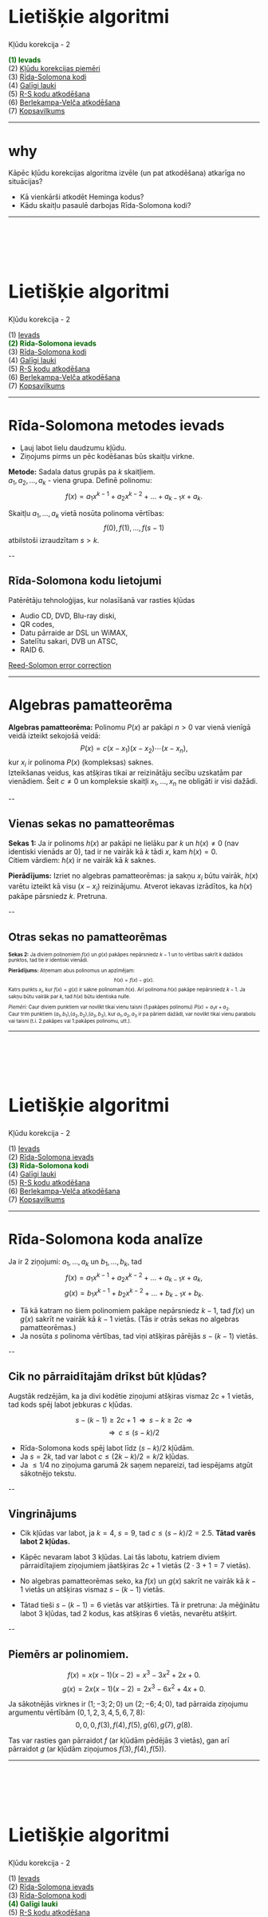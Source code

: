 # &nbsp;

<hgroup>

<h1 style="font-size:28pt">Lietišķie algoritmi</h1>

<blue>Kļūdu korekcija - 2</blue>

</hgroup><hgroup>

<span style="color:darkgreen">**(1) Ievads**</span>  
<span>(2) [Kļūdu korekcijas piemēri](#section-1)</span>  
<span>(3) [Rīda-Solomona kodi](#section-2)</span>  
<span>(4) [Galīgi lauki](#section-3)</span>  
<span>(5) [R-S kodu atkodēšana](#section-4)</span>  
<span>(6) [Berlekampa-Velča atkodēšana](#section-5)</span>  
<span>(7) [Kopsavilkums](#section-6)</span>

</hgroup>



-----

# <lo-why/> why

<div class="bigWhy">

Kāpēc kļūdu korekcijas algoritma izvēle (un pat atkodēšana) 
atkarīga no situācijas?

</div>
<div class="smallWhy">

* Kā vienkārši atkodēt Heminga kodus? 
* Kādu skaitļu pasaulē darbojas Rīda-Solomona kodi?

</div>




-----

# &nbsp;

<hgroup>

<h1 style="font-size:28pt">Lietišķie algoritmi</h1>

<blue>Kļūdu korekcija - 2</blue>

</hgroup><hgroup>

<span>(1) [Ievads](#section)</span>  
<span style="color:darkgreen">**(2) Rīda-Solomona ievads**</span>  
<span>(3) [Rīda-Solomona kodi](#section-2)</span>  
<span>(4) [Galīgi lauki](#section-3)</span>  
<span>(5) [R-S kodu atkodēšana](#section-4)</span>  
<span>(6) [Berlekampa-Velča atkodēšana](#section-5)</span>  
<span>(7) [Kopsavilkums](#section-6)</span>

</hgroup>


-----

# <lo-theory/> Rīda-Solomona metodes ievads

* Ļauj labot lielu daudzumu kļūdu.
* Ziņojums pirms un pēc kodēšanas būs skaitļu virkne. 

**Metode:** Sadala datus grupās pa $k$ skaitļiem.  
$a_1,a_2,\ldots,a_k$ - viena grupa. Definē polinomu:  
$$f(x) = a_1x^{k-1} + a_2x^{k-2}+\ldots + a_{k-1}x + a_k.$$

Skaitļu $a_1,\ldots,a_k$ vietā nosūta polinoma vērtības:
$$f(0),f(1),\ldots,f(s-1)$$
atbilstoši izraudzītam $s>k$.


--

## <lo-theory/> Rīda-Solomona kodu lietojumi

Patērētāju tehnoloģijas, kur nolasīšanā var rasties kļūdas

* Audio CD, DVD, Blu-ray diski, 
* QR codes, 
* Datu pārraide ar DSL un WiMAX, 
* Satelītu sakari, DVB un ATSC, 
* RAID 6.

[Reed-Solomon error correction](https://en.wikipedia.org/wiki/Reed%E2%80%93Solomon_error_correction)


-----

# <lo-theory/> Algebras pamatteorēma

**Algebras pamatteorēma:** Polinomu
$P(x)$ ar pakāpi $n>0$ var vienā vienīgā veidā izteikt 
sekojošā veidā:
$$P(x)=c(x-x_1)(x-x_2)\cdots(x-x_n),$$
kur $x_i$ ir polinoma $P(x)$ (kompleksas) saknes.  
Izteikšanas veidus, kas atšķiras tikai ar reizinātāju secību 
uzskatām par vienādiem. Šeit 
$c \neq 0$ un kompleksie skaitļi $x_1,\ldots,x_n$
ne obligāti ir visi dažādi. 



--

## <lo-theory/> Vienas sekas no pamatteorēmas

**Sekas 1:** Ja ir polinoms $h(x)$ ar 
pakāpi ne lielāku par $k$ un $h(x) \neq 0$ 
(nav identiski vienāds ar $0$), 
tad ir ne vairāk kā $k$ tādi $x$, kam 
$h(x) = 0$.  
Citiem vārdiem: $h(x)$ ir ne vairāk 
kā $k$ saknes.

**Pierādījums:** 
Izriet no algebras pamatteorēmas: ja sakņu $x_i$
būtu vairāk, $h(x)$ varētu izteikt kā visu $(x-x_i)$ 
reizinājumu. Atverot iekavas izrādītos, ka $h(x)$ 
pakāpe pārsniedz $k$. Pretruna.


--

## <lo-theory/> Otras sekas no pamatteorēmas

<div style="font-size:70%">

**Sekas 2:** Ja diviem polinomiem $f(x)$ un $g(x)$ pakāpes
nepārsniedz $k-1$ un to vērtības sakrīt $k$ dažādos punktos, 
tad tie ir identiski vienādi.

**Pierādījums:** Atņemam abus polinomus un apzīmējam:
$$h(x) = f(x)-g(x).$$
Katrs punkts $x_i$, kur $f(x)=g(x)$ ir sakne polinomam 
$h(x)$. Arī polinoma $h(x)$ pakāpe nepārsniedz $k-1$. 
Ja sakņu būtu vairāk par $k$, tad $h(x)$ būtu identiska nulle. 

*Piemēri:* Caur diviem punktiem var novilkt tikai vienu 
taisni (1.pakāpes polinomu) $P(x)=a_1x+a_2$.  
Caur trim punktiem $(a_1,b_1)$,$(a_2,b_2)$,$(a_3,b_3)$, 
kur $a_1,a_2,a_3$ ir pa pāriem dažādi,
var novilkt tikai vienu parabolu vai taisni 
(t.i. 2.pakāpes vai 1.pakāpes polinomu, utt.).

</div>






-----

# &nbsp;

<hgroup>

<h1 style="font-size:28pt">Lietišķie algoritmi</h1>

<blue>Kļūdu korekcija - 2</blue>

</hgroup><hgroup>

<span>(1) [Ievads](#section)</span>  
<span>(2) [Rīda-Solomona ievads](#section-1)</span>  
<span style="color:darkgreen">**(3) Rīda-Solomona kodi**</span>  
<span>(4) [Galīgi lauki](#section-3)</span>  
<span>(5) [R-S kodu atkodēšana](#section-4)</span>  
<span>(6) [Berlekampa-Velča atkodēšana](#section-5)</span>   
<span>(7) [Kopsavilkums](#section-6)</span>

</hgroup>


-----

# <lo-summary/> Rīda-Solomona koda analīze

Ja ir $2$ ziņojumi: $a_1,\ldots,a_k$ un 
$b_1, \ldots, b_k$, tad 
$$f(x) = a_1x^{k-1} + a_2x^{k-2}+\ldots+a_{k-1}x + a_k,$$
$$g(x) = b_1x^{k-1} + b_2x^{k-2}+\ldots+b_{k-1}x + b_k.$$

* Tā kā katram no šiem polinomiem pakāpe nepārsniedz $k-1$, 
tad $f(x)$ un $g(x)$ sakrīt ne vairāk kā $k-1$ vietās. (Tās
ir otrās sekas no algebras pamatteorēmas.)
* Ja nosūta $s$ polinoma vērtības, tad 
viņi atšķiras pārējās $s - (k-1)$ vietās. 


--

## <lo-summary/> Cik no pārraidītajām drīkst būt kļūdas?

Augstāk redzējām, ka ja divi kodētie ziņojumi atšķiras vismaz 
$2c+1$ vietās, tad kods spēj labot jebkuras $c$ kļūdas. 

$$s-(k-1) \geq 2c+1 \;\;\Rightarrow\;\; s - k \geq 2c \;\;\Rightarrow$$
$$\Rightarrow\;\;c \leq (s-k)/2$$

* Rīda-Solomona kods spēj labot līdz $(s-k)/2$ kļūdām. 
* Ja $s=2k$, tad var labot $c \leq (2k-k)/2 = k/2$ kļūdas.
* Ja $\leq 1/4$ no ziņojuma garumā $2k$ saņem nepareizi, tad 
iespējams atgūt sākotnējo tekstu.


--

## <lo-sample/> Vingrinājums

* Cik kļūdas var labot, ja $k=4$, $s=9$, tad 
$c \leq (s-k)/2 = 2.5$. **Tātad varēs labot $2$ kļūdas.**

* Kāpēc nevaram labot $3$ kļūdas. Lai tās labotu, 
katriem diviem pārraidītajiem ziņojumiem jāatšķiras $2c+1$ 
vietās ($2\cdot 3 + 1 = 7$ vietās). 
* No algebras pamatteorēmas seko, ka $f(x)$ un $g(x)$ 
sakrīt ne vairāk kā $k-1$ vietās un atšķiras vismaz
$s - (k-1)$ vietās. 
* Tātad tieši $s-(k-1)=6$ vietās var atšķirties. Tā ir pretruna: 
Ja mēģinātu labot $3$ kļūdas, tad $2$ kodus, kas atšķiras
$6$ vietās, nevarētu atšķirt. 



--

## <lo-sample/> Piemērs ar polinomiem. 

$$f(x) = x(x-1)(x-2) = x^3 - 3x^2 + 2x + 0.$$
$$g(x) = 2x(x-1)(x-2) = 2x^3 - 6x^2 + 4x + 0.$$

Ja sākotnējās virknes ir $(1;-3;2;0)$ un $(2;-6;4;0)$, 
tad pārraida ziņojumu argumentu vērtībām $(0,1,2,3,4,5,6,7,8)$: 
$$0,0,0,f(3),f(4),f(5),g(6),g(7),g(8).$$

Tas var rasties gan pārraidot $f$ (ar kļūdām pēdējās $3$ vietās), 
gan arī pārraidot $g$ (ar kļūdām ziņojumos $f(3),f(4),f(5)$). 




-----

# &nbsp;

<hgroup>

<h1 style="font-size:28pt">Lietišķie algoritmi</h1>

<blue>Kļūdu korekcija - 2</blue>

</hgroup><hgroup>

<span>(1) [Ievads](#section)</span>  
<span>(2) [Rīda-Solomona ievads](#section-1)</span>  
<span>(3) [Rīda-Solomona kodi](#section-2)</span>  
<span style="color:darkgreen">**(4) Galīgi lauki**</span>  
<span>(5) [R-S kodu atkodēšana](#section-4)</span>  
<span>(6) [Berlekampa-Velča atkodēšana](#section-5)</span>  
<span>(7) [Kopsavilkums](#section-6)</span>

</hgroup>


-----

# <lo-theory/> Galuā lauki un Rīds-Solomons

* Ja polinomus rēķina parastiem veseliem skaitļiem, tad to 
vērtības ātri kļūst lielas. 
* Rīda-Solomona kodiem veselo skaitļu vietā izmanto 
polinomu koeficientus un vērtības no galīga lauka,
piemēram $\text{GF}\!\left(2^{12}\right)$ (Galuā lauks 
ar $2^{12}$ elementiem).

[Sk. primitīvo polinomu sarakstu](https://www.partow.net/programming/polynomials/index.html), 
lai konstruētu $\text{GF}\!\left(2^n\right)$ pakāpēm līdz $2^{32}$.




--

## <lo-theory/> Lauka jēdziens

<div style="font-size:70%">

**Definīcija:** Par <blue>*lauku*</blue> (*field*) sauc kopu $L$, 
kurā definētas operācijas $+$ un $\ast$ ar šādām īpašībām:

* Visurdefinētība: jebkuriem $a$ un $b$ ir definēts gan $a+b$, gan $a \ast b$.
* Komutativitāte: $a + b = b + a$,   
$a \ast b = b \ast a$.
* Asociativitāte: $(a + b) + c = a + (b + c)$,   
$(a \ast b) \ast c = a \ast (b \ast c)$.
* Distributivitāte: $a \ast (b + c) = a \ast b + a \ast c$.
* $0$ elements: Eksistē elements $0$ ar īpašību, ka $0 + a = a$ jebkuram $a$.
* $1$ elements: Eksistē elements $1$ ar īpašību, ka $1 \ast a = a$ jebkuram $a$.
* Apgriezto elementu eksistence:  
*saskaitīšanai:* Katram $a$ eksistē $-a$, ka $a + (-a) = 0$,  
*reizināšanai:* Ja $a \neq 0$, tad eksistē $a^{-1}$, kuram $a \ast a^{-1} = 1$.

</div>



-----

# <lo-summary/> Bezgalīgi lauki

Lauks ir jebkura skaitļu vai citu objektu kopa, kurā var izpildīt visas četras aritmētiskās darbības
pēc parastajiem likumiem. 

* Racionālo skaitļu kopa $\mathbb{Q}$ ir lauks (katrai racionālai daļai $a/b$ eksistē pretējā: $-a/b$ un 
apgrieztā: $b/a$). 
* Reālo skaitļu kopa $\mathbb{R}$ ir lauks
* Komplekso skaitļu kopa $\mathbb{C}$ (vai arī tikai 
to komplekso skaitļu kopa $a+bi$, kur $a,b \in \mathbb{Q}$) ir lauks. 
* Visu to nogriežņu garumu attiecību kopa, ko var uzkonstruēt ar cirkuli un lineālu (pievienojas 
kvadrātsaknes operācija, bet ne augstāku pakāpju saknes). 
* Visu racionālu daļu $\frac{P(x)}{Q(x)}$ kopa ir lauks.


--

## <lo-summary/> Galīgi lauki

**Apgalvojums:** (1) Galīgs lauks ar elementu skaitu $q$ (šo skaitu sauc arī par <blue>*kārtu*</blue> jeb *order*) eksistē
tad un tikai tad, ja $q$ ir izsakāms kā pakāpe $p^k$, kur $p$ ir pirmskaitlis, bet $k=1,2,3,\ldots$.  
(2) Ja ${\displaystyle q=p^{k}}$, tad visi lauki ar kārtu $q$ ir <blue>*izomorfi*</blue> (*isomorphic*) - 
to struktūra attiecībā pret saskaitīšanas un reizināšanas 
operācijām ir vienāda, atšķiras tikai elementu apzīmējumi. 

**Definīcija:** Galīgu lauku ar $q = p^k$ elementiem sauc par <blue>*Galuā lauku*</blue> (*Galois field*); apzīmē $\text{GF}(q)$ jeb
$\text{GF}(p^k)$. 


--

## <lo-summary/> GF pirmskaitļiem

<hgroup>

$\text{GF}(2)$: saskaitīšana
un reizināšana pēc moduļa $2$. 

<table class="optable">
<tr>
<td>$a+b$</td>
<th>$0$</th>
<th>$1$</th>
</tr>
<tr>
<th>$0$</th>
<td>$0$</td>
<td>$1$</td>
</tr>
<tr>
<th>$1$</th>
<td>$1$</td>
<td>$0$</td>
</tr>
</table>

&nbsp;

<table class="optable">
<tr>
<td>$a \ast b$</td>
<th>$0$</th>
<th>$1$</th>
</tr>
<tr>
<th>$0$</th>
<td>$0$</td>
<td>$0$</td>
</tr>
<tr>
<th>$1$</th>
<td>$0$</td>
<td>$1$</td>
</tr>
</table>

</hgroup>
<hgroup>

$\text{GF}(3)$: saskaitīšana
un reizināšana pēc moduļa $3$. 

<table class="optable">
<tr>
<td>$a+b$</td>
<th>$0$</th>
<th>$1$</th>
<th>$2$</th>
</tr>
<tr>
<th>$0$</th>
<td>$0$</td>
<td>$1$</td>
<td>$2$</td>
</tr>
<tr>
<th>$1$</th>
<td>$1$</td>
<td>$2$</td>
<td>$0$</td>
</tr>
<tr>
<th>$2$</th>
<td>$2$</td>
<td>$0$</td>
<td>$1$</td>
</tr>
</table>

&nbsp;

<table class="optable">
<tr>
<td>$a \ast b$</td>
<th>$0$</th>
<th>$1$</th>
<th>$2$</th>
</tr>
<tr>
<th>$0$</th>
<td>$0$</td>
<td>$0$</td>
<td>$0$</td>
</tr>
<tr>
<th>$1$</th>
<td>$0$</td>
<td>$1$</td>
<td>$2$</td>
</tr>
<tr>
<th>$2$</th>
<td>$0$</td>
<td>$2$</td>
<td>$1$</td>
</tr>
</table>


</hgroup>


--

## <lo-sample/> Ja q nav pirmskaitlis

* Aplūkojam $\text{GF}(8)$. Nevar
izmantot saskaitīšanu un reizināšanu pēc $8$ moduļa, jo 
$2 \cdot 0 = 2 \cdot 4 = 0$  un $2 \cdot 1 = 2 \cdot 5 = 2$.
* Neeksistēs $2^{-1}$, jo skaitlis $2 \neq 0$ reizināšanā $(\text{mod} 8)$ salipina rezultātus: 
Var gadīties, ka $a \neq b$, bet $2a = 2b$. 
* Atlikumus pēc moduļiem $q$, kas **nav** pirmskaitļi var aplūkot
(piemēram, paturot tikai tos, kas ir savstarpēji pirmskaitļi ar $q$), bet
tie veido tikai multiplikatīvu grupu, nevis lauku. 

<red>**Svarīga piezīme:**</red> Modulārā aritmētika $(\text{mod}\,q)$ veido 
laukus tad un tikai tad, ja $q$ ir pirmskaitlis. Ja $q = p^k$ ($k > 1$), 
$\text{GF}(q)$ jākonstruē ar citu metodi. 

* [Multiplikatīvas grupas pēc jebkura moduļa](https://en.wikipedia.org/wiki/Multiplicative_group_of_integers_modulo_n)
* [Galīgi lauki](https://en.wikipedia.org/wiki/Finite_field)


--

## <lo-sample/> Piemērs: GF(8)

* $p(x) = x^3 + x + 1$ ir <blue>*nereducējams*</blue> (*irreducible*) 
polinoms; citiem vārdiem - to nevar sadalīt reizinātājos tā, lai 
reizinātāju koeficienti būtu veseli skaitļi.
* Veidojam visus iespējamos "atlikumus", dalot ar polinomu $p(x)$, 
turklāt šo polinomu koeficientus visur saskaitām un reizinām pēc moduļa $2$. 
* Tad visi $8$ iespējamie atlikumi veido Galuā lauku $\text{GF}\!\left(2^3\right)$: 
$$0,\;1,\;x,\;x+1,\;x^2,\;x^2+1,\;x^2+x,\;x^2+x+1.$$




--

## <lo-sample/> Saskaitīšana un reizināšana GF(8)

<div style="font-size:60%">

<table class="optable">
<tr>
<td>$P(x)+Q(x)$</td>
<th>$0$</th>
<th>$1$</th>
<th>$x$</th>
<th>$x+1$</th>
<th>$x^2$</th>
<th>$x^2+1$</th>
<th>$x^2+x$</th>
<th>$x^2+x+1$</th>
</tr>
<tr>
<th>$0$</th>
<td>$0$</td>
<td>$1$</td>
<td>$x$</td>
<td>$x+1$</td>
<td>$x^2$</td>
<td>$x^2+1$</td>
<td>$x^2+x$</td>
<td>$x^2+x+1$</td>
</tr>
<tr>
<th>$1$</th>
<td>$1$</td>
<td>$0$</td>
<td>$x+1$</td>
<td>$x$</td>
<td>$x^2+1$</td>
<td>$x^2$</td>
<td>$x^2+x+1$</td>
<td>$x^2+x$</td>
</tr>
<tr>
<th>$x$</th>
<td>$x$</td>
<td>$x+1$</td>
<td>$0$</td>
<td>$1$</td>
<td>$x^2+x$</td>
<td>$x^2+x+1$</td>
<td>$x^2$</td>
<td>$x^2+1$</td>
</tr>
<tr>
<th>$x+1$</th>
<td>$x+1$</td>
<td>$x$</td>
<td>$1$</td>
<td>$0$</td>
<td>$x^2+x+1$</td>
<td>$x^2+x$</td>
<td>$x^2+1$</td>
<td>$x^2$</td>
</tr>
<tr>
<th>$x^2$</th>
<td>$x^2$</td>
<td>$x^2+1$</td>
<td>$x^2+x$</td>
<td>$x^2+x+1$</td>
<td>$0$</td>
<td>$1$</td>
<td>$x$</td>
<td>$x+1$</td>
</tr>
<tr>
<th>$x^2+1$</th>
<td>$x^2+1$</td>
<td>$x^2$</td>
<td>$x^2+x+1$</td>
<td>$x^2+x$</td>
<td>$1$</td>
<td>$0$</td>
<td>$x+1$</td>
<td>$x$</td>
</tr>
<tr>
<th>$x^2+x$</th>
<td>$x^2+x$</td>
<td>$x^2+x+1$</td>
<td>$x^2$</td>
<td>$x^2+1$</td>
<td>$x$</td>
<td>$x+1$</td>
<td>$0$</td>
<td>$1$</td>
</tr>
<tr>
<th>$x^2+x+1$</th>
<td>$x^2+x+1$</td>
<td>$x^2+x$</td>
<td>$x^2+1$</td>
<td>$x^2$</td>
<td>$x+1$</td>
<td>$x$</td>
<td>$1$</td>
<td>$0$</td>
</tr>
</table>


&nbsp;


<table class="optable">
<tr>
<td>$P(x) \ast Q(x)$</td>
<th style="width:11%">$0$</th>
<th>$1$</th>
<th>$x$</th>
<th>$x+1$</th>
<th>$x^2$</th>
<th>$x^2+1$</th>
<th>$x^2+x$</th>
<th>$x^2+x+1$</th>
</tr>
<tr>
<th>$0$</th>
<td>$0$</td>
<td>$0$</td>
<td>$0$</td>
<td>$0$</td>
<td>$0$</td>
<td>$0$</td>
<td>$0$</td>
<td>$0$</td>
</tr>
<tr>
<th>$1$</th>
<td>$0$</td>
<td>$1$</td>
<td>$x$</td>
<td>$x+1$</td>
<td>$x^2$</td>
<td>$x^2+1$</td>
<td>$x^2+x$</td>
<td>$x^2+x+1$</td>
</tr>
<tr>
<th>$x$</th>
<td>$0$</td>
<td>$x$</td>
<td>$x^2$</td>
<td>$x^2+x$</td>
<td>$x+1$</td>
<td>$1$</td>
<td>$x^2+x+1$</td>
<td>$x^2+1$</td>
</tr>
<tr>
<th>$x+1$</th>
<td>$0$</td>
<td>$x+1$</td>
<td>$x^2+x$</td>
<td>$x^2+1$</td>
<td>$x^2+x+1$</td>
<td>$x^2$</td>
<td>$1$</td>
<td>$x$</td>
</tr>
<tr>
<th>$x^2$</th>
<td>$0$</td>
<td>$x^2$</td>
<td>$x+1$</td>
<td>$x^2+x+1$</td>
<td>$x^2+x$</td>
<td>$x$</td>
<td>$x^2+1$</td>
<td>$1$</td>
</tr>
<tr>
<th>$x^2+1$</th>
<td>$0$</td>
<td>$x^2+1$</td>
<td>$1$</td>
<td>$x^2$</td>
<td>$x$</td>
<td>$x^2+x+1$</td>
<td>$x+1$</td>
<td>$x^2+x$</td>
</tr>
<tr>
<th>$x^2+x$</th>
<td>$0$</td>
<td>$x^2+x$</td>
<td>$x^2+x+1$</td>
<td>$1$</td>
<td>$x^2+1$</td>
<td>$x+1$</td>
<td>$x$</td>
<td>$x^2$</td>
</tr>
<tr>
<th>$x^2+x+1$</th>
<td>$0$</td>
<td>$x^2+x+1$</td>
<td>$x^2+1$</td>
<td>$x$</td>
<td>$1$</td>
<td>$x^2+x$</td>
<td>$x^2$</td>
<td>$x+1$</td>
</tr>


</table>


</div>



-----

# &nbsp;

<hgroup>

<h1 style="font-size:28pt">Lietišķie algoritmi</h1>

<blue>Kļūdu korekcija - 2</blue>

</hgroup><hgroup>

<span>(1) [Ievads](#section)</span>  
<span>(2) [Rīda-Solomona ievads](#section-1)</span>  
<span>(3) [Rīda-Solomona kodi](#section-2)</span>  
<span>(4) [Galīgi lauki](#section-3)</span>  
<span style="color:darkgreen">**(5) R-S kodu atkodēšana**</span>  
<span>(6) [Berlekampa-Velča atkodēšana](#section-5)</span>  
<span>(7) [Kopsavilkums](#section-6)</span>

</hgroup>



-----

# <lo-theory> Galīgie lauki R-S kodos

<div style="font-size:70%">

$\text{GF}(p^k)$ elementus (kuri paši bieži izskatās kā polinomi!) izmanto kā koeficientus Solomona-Rīda
algoritmā esošajos polinomos - viņi tur ir gan argumenti, gan vērtības.

Izvēlamies galīgu lauku $\text{GF}(q)$. Datus pārveidojam par šī lauka elementu virkni.
Virknes elementus sadalām blokos garumā $k$:  
$a_0, a_1, \ldots, a_{k-1}$ (kur $k < q$). Definējam polinomu
$$f(x) = a_{k-1} x^{k-1} + \ldots + a_1 x + a_0.$$
Izrēķinām vērtības $f(a_0), f(a_1), \ldots, f(a_{s-1})$ galīgā lauka elementiem $a_0, a_1, \ldots, a_{s-1} \in \text{GF}(q)$,
par darbībām izmantojot $+$ un $\ast$, kas definētas šajā galīgajā laukā.

</div>


--

## <lo-theory/> R-S kodēšana un atkodēšana

<div style="font-size:70%">

Atkodēšanas algoritms un izlabojamo kļūdu skaits nemainās, 
jo pierādījumā par kļūdu korekcijas spējām neizmanto neko
tādu, kas neizpildās patvaļīgam laukam. 
Galīgi lauki toties ļauj izvairīties 
no darbībām ar lieliem skaitļiem.

**Piemēri ar $\text{GF}(5)$:** Turpmākajos trijos piemēros izmantojam galīgu lauku 
$$\text{GF}(5) = \{0, 1, 2, 3, 4\},$$ 
kur aritmētiskās darbības notiek pēc moduļa $5$.   
Informāciju kodē ar $2$ pakāpes polinomu
$f(x) = a \cdot x^2 + b \cdot x + c$,
ņemot 5 polinoma vērtības: 
$f(0)$, $f(1)$, $f(2)$, $f(3)$ un $f(4)$.

</div>


-----

# <lo-sample/> Piemērs Nr.1

Nokodēt $3, 2, 1$.  
Izmantot polinomus ar koeficientiem, argumentiem un vērtībām no $\text{GF}(5)$. 


--

## <lo-soln/> Piemērs Nr.1: Risinājums

<div style="font-size:70%">

Ņemam polinomu
$f(x) = 3\cdot{}x^2 + 2\cdot{}x + 1$.

Izrēķinām vērtības

$$\left\{ \begin{array}{l}
f(0) = 3\cdot{}0^2 + 2\cdot{}0 + 1 = 1,\\
f(1) = \left(3\cdot{}1^2 + 2\cdot{}1 + 1\right)\;\text{mod}\;5 = 6\;\text{mod}\;5 = 1,\\
f(2) = \left(3\cdot{}2^2 + 2\cdot{}2 + 1\right)\;\text{mod}\;5 = 17\;\text{mod}\;5 = 2,\\
f(3) = \left(3\cdot{}3^2 + 2\cdot{}3 + 1\right)\;\text{mod}\;5 = 34\;\text{mod}\;5 = 4,\\
f(4) = \left(3\cdot{}4^2 + 2\cdot{}4 + 1\right)\;\text{mod}\;5 = 57\;\text{mod}\;5 = 2.
\end{array} \right.$$

Tātad, tiek pārraidītas vērtības $1, 1, 2, 4, 2$.

</div>



-----

# <lo-sample/> Piemērs Nr.2

Atkodēt $1, 1, \ast, 4, \ast$, kur $\ast$ ir pazaudēta vērtība (saņemtās vērtības visas ir pareizas).  
Izmantot polinomus ar koeficientiem, argumentiem un vērtībām no $\text{GF}(5)$. 


--

## <lo-soln/> Piemērs Nr.2: Risinājums

<div style="font-size:70%">

Sastādām vienādojumu sistēmu (pēc mod $5$):

$$\left\{ \begin{array}{l}
0^2\cdot{}a + 0\cdot{}b + c \equiv 1\;(\text{mod}\,5),\\
1^2\cdot{}a + 1\cdot{}b + c \equiv 1\;(\text{mod}\,5),\\
3^2\cdot{}a + 3\cdot{}b + c \equiv 4\;(\text{mod}\,5).
\end{array} \right.$$

Tā kā $3^2 = 9 \equiv 4\;(\text{mod}\,5)$: 

$$\left\{ \begin{array}{l}
c \equiv 1\;(\text{mod}\,5),\\
a + b + c \equiv 1\;(\text{mod}\,5),\\
4 a + 3 b + c \equiv 4\;(\text{mod}\,5).
\end{array} \right.$$

Ievietojam $c=1$ otrajā un trešajā vienādojumā:

$$\left\{ \begin{array}{l}
a + b = 1 - 1 = 0\;(\text{mod}\,5),\\
4 a + 3 b = 4 - 1 = 3\;(\text{mod}\,5).
\end{array} \right.$$

</div>


--

## <lo-soln/> Piemērs Nr.2: Risinājums (turpinājums)

<div style="font-size:70%">

$$\left\{ \begin{array}{l}
\mbox{}a + b = 1 - 1 = 0\;(\text{mod}\,5),\\
4 a + 3 b = 4 - 1 = 3\;(\text{mod}\,5).
\end{array} \right.$$

Atrisinām šo divu vienādojumu sistēmu ar izslēgšanas metodi. Pareizinot pirmo
vienādojumu ar $3$ un atņemot no otrā vienādojuma iegūst
$$(4a+3b) - 3(a+b) = a = 3 - 3\cdot{}0 \equiv 3\;(\text{mod}\,5).$$

No vienādojuma $a + b \equiv 0\;(\text{mod}\,5)$ iegūstam, ka
$b = 0 - 3 = -3 = 2\;(\text{mod}\,5)$. Tātad polinoms bija
$$f(x)=3x^2 + 2x + 1.$$

</div>


-----

# <lo-sample/> Piemērs Nr.3

Atkodēt $2, 3, \ast, \ast, 2$, kur $\ast$ ir pazaudēta vērtība (saņemtās vērtības visas ir pareizas).
Izmantot polinomus ar koeficientiem, argumentiem un vērtībām no $\text{GF}(5)$. 


--

## <lo-soln/> Piemērs Nr.3: Risinājums

<div style="font-size:70%">

Sastādām vienādojumu sistēmu (pēc mod 5):

$$\left\{ \begin{array}
\mbox{}0^2 \cdot a + 0 \cdot b + c \equiv 2\;(\text{mod}\,5),\\
1^2 \cdot a + 1 \cdot b + c \equiv 3\;(\text{mod}\,5),\\
4^2 \cdot a + 4 \cdot b + c \equiv 2\;(\text{mod}\,5).
\end{array} \right.$$

Tā kā $4^2 = 16 \equiv 1\;(\text{mod}\,5)$, tad šo sistēmu var pārrakstīt:

$$\left\{ \begin{array}
\mbox{}c \equiv 2\;(\text{mod}\,5),\\
a + b + c \equiv 3\;(\text{mod}\,5),\\
a + 4 \cdot{} b + c \equiv 2\;(\text{mod}\,5).
\end{array} \right.$$

Ievietojot $c=2$ otrajā un trešajā vienādojumā, iegūstam

$$\left\{ \begin{array}
\mbox{}a + b = 3 - 2 \equiv 1\;(\text{mod}\,5),\\
a + 4 b = 2 - 2 \equiv 0\;(\text{mod}\,5).
\end{array} \right.$$

</div>



--

## <lo-soln/> Piemērs Nr.3: Risinājums (turpinājums)

<div style="font-size:70%">

$$\left\{ \begin{array}
\mbox{}a + b = 3 - 2 \equiv 1\;(\text{mod}\,5),\\
\mbox{}a + 4 b = 2 - 2 \equiv 0\;(\text{mod}\,5).
\end{array} \right.$$

Atrisinām šo sistēmu ar izslēgšanas metodi. Atņemot pirmo
vienādojumu no otrā:

$$(a+4b)-(a+b) = 3b = 0 - 1 \equiv 4\;(\text{mod}\,5).$$

Jāatrisina $3b \equiv 4\;(\text{mod}\,5).$

*Piezīme:* Atrisinājums nebūs daļskaitlis 4/3, jo tas nav lauka elements!
Pārbaudot $b = 0, 1, 2, 3, 4$, secinām, ka $3 \cdot 3 = 9 \equiv 4\;(\text{mod}\,5)$.   
Tātad $b \equiv 3\;(\text{mod}\,5)$.  
*Piezīme:* Ir algoritmi, kā atrast $b$, neizmantojot pilno pārlasi. Bet priekš $(\text{mod}\,5)$, 
iespējamo $b$ ir tik maz, ka pārlase ir ātrāka.

No vienādojuma $a + b \equiv 1\;(\text{mod}\,5)$ iegūstam, ka
$a = 1 - 3 = -2 \equiv 3\;(\text{mod}\,5)$. Tātad polinoms bija
$$f(x) = 3 x^2 + 3x + 2.$$


</div>




-----

# <lo-theory/> Lagranža interpolācija

<div style="font-size:70%">

Vēl viens veids, kā veikt atkodēšanu ir interpolācija 
(labi strādā pie neliela polinomu skaita un pakāpēm). 

Ja zinām, ka
$$f(x_1)=r_1;\;\;f(x_2)=r_2;\;\;\ldots,\;\;f(x_k)=r_k,$$
tad definējam polinomus:

$$f_i (x) = \frac{(x-r_1)\cdot\ldots\cdot(x-r_{i-1})\cdot(x-r_{i+1})\cdot\ldots\cdot(x-r_k)}
{(r_i-r_1)\cdot\ldots\cdot(r_i-r_{i-1})\cdot(r_i-r_{i+1})\cdot\ldots\cdot(r_i-r_k)}.$$

Šiem polinomem $f_i(x)$ ir šādas īpašības:  
(1) Ja $x=r_i$, tad $f_i(x) = 1$,  
(2) Ja $x=r_j$, ($i= \neq j$), tad $f_i(x)=0$, jo kaut kur polinomā ir reizinātājs 
$(x-r_j)=0$, kas visu reizinājumu padara par $0$.

</div>


--

## <lo-theory/> Interpolāciju lietošana atkodēšanai

Meklētais polinoms ir:
$$f(x) = r_1 \cdot f_1(x) + r_2 \cdot f_2 (x) + \ldots + r_k \cdot f_k (x).$$

Kāpēc šis polinoms dod pareizu rezultātu?
Ja $x = r_i$, tad visi $f_j(x)$ ($i \neq j$) vienādi ar $0$, 
un vienīgi $f_i (r_i) = 1$. 

Tātad $f(r_i) = r_i  \cdot f_i(r_i) = r_i$.   
Ja vienīgais kļūdu veids ir dažu vērtību pazušana, tad pietiek ar šo pieeju.


--

## <lo-summary/> Interpolācija, ja var būt citas kļūdas

Ja ir kļūdas, kurās vienas vērtības vietā ir saņemta cita, tad ir grūtāk:  
$k$: sākotnējie skaitļi;   
$s$ pārraidītās vērtības: $(f(0), f(1), \ldots, f(s-1))$.

* $c \leq (s-k)/2$: maksimālais pieļaujamais kļūdu skaits, 
* Vismaz $s-c$ vērtības ir pareizas.

Rezultātā ir pietiekami daudz pareizo vērtību, lai atrastu kļūdas, taču nezinām
tieši kuras ir pareizas, lai tās varētu izmantot kļūdu meklēšanā.




-----

# &nbsp;

<hgroup>

<h1 style="font-size:28pt">Lietišķie algoritmi</h1>

<blue>Kļūdu korekcija - 2</blue>

</hgroup><hgroup>

<span>(1) [Ievads](#section)</span>  
<span>(2) [Rīda-Solomona ievads](#section-1)</span>  
<span>(3) [Rīda-Solomona kodi](#section-2)</span>  
<span>(4) [Galīgi lauki](#section-3)</span>  
<span>(5) [R-S kodu atkodēšana](#section-4)</span>  
<span style="color:darkgreen">**(6) Berlekampa-Velča atkodēšana**</span>  
<span>(7) [Kopsavilkums](#section-6)</span>

</hgroup>



-----

# <lo-theory/> Polinoms Y(x) - kļūdu lokators

<div style="font-size:70%">

Berlekampa-Velča algoritms ir Rīda-Solomona atkodēšanas metode, ko lieto tad, 
ja iespējama ne tikai datu pazušana, bet arī nepareizu datu saņemšana pareizo datu vietā.
Ieviešam apzīmējumus:

* Kļūdas ir $x_1, x_2, \ldots, x_c$ (pagaidām nezināmās vietās)
* Pārraidītais polinoms bija $k-1$ pakāpes polinoms $p(x)$
* Vērtību $p(x_i)$ vietā saņemtās vērtības apzīmējam ar $r_i$.
* Atskaitot $c$ vērtības (punktos $x_1,\ldots,x_c$), citas vērtības ir pareizas.

Definējam kļūdu lokatoru:
$$Y(x) = (x-x_1)(x-x_2) \ldots (x-x_c).$$
Polinoma pakāpe $\text{deg}\,Y(x) \leq c$. 
Šis polinoms ir $0$ visām tām argumenta vērtībām $x_i$, kurām saņemta nepareiza $p(x)$ vērtība.

</div>


--

## <lo-theory/> Polinoms Z(x): Y(x) un p(x) reizinājums

<div style="font-size:70%">

Definējam polinomu $Z(x)$, kas ir kļūdu lokatora un sākotnējā polinoma reizinājums:
$$Z(x) = Y(x) \cdot p(x).$$
Pakāpe $\text{deg}\,Z(x) = \text{deg}\,Y(x) + \text{deg}\,p(x) \leq c+(k-1) = k + c - 1$.

Iedomājamies, ka protam atrast $Y$ un $Z$. Tad, izdalot abas vienādības puses ar $Y$, iegūstam
$p(x) = Z(x) / Y(x)$.

Tātad, lai atrastu $p(x)$, pietiek izrēķināt $Z(x)$ un $Y(x)$.
Ja $r$ ir vērtība, kas saņemta kā $p(x)$, tad
$$Z(x) = Y(x) \cdot r.$$

Šāda vienādība ir spēkā, jo  
(1) Ja $r = p(x)$, tad $Z(x) = Y(x) \cdot p(x)$ - ir saņemta pareiza vērtība  
(2) Ja $r \neq p(x)$, tad $Y(x) = 0$ un $Z(x) = 0$.

Tātad $Z(x) = Y(x) \cdot r$ ir spēkā visos $s$ pārraidītajos punktos.

</div>


--

## <lo-theory/> Y, Z atrašana

<div style="font-size:70%">

Pieņemsim, ka
$$Y(x) = b_c x^c + b_{c-1} x^{c-1} + \ldots + b_0.$$
Tā kā $p(x)$ – polinoms ar pakāpi $k-1$, tad
$$Z(x) = a_{k+c-1} x^{k+c-1} + a_{k+c-2} x^{k+c-2} + \ldots + a_0.$$

* polinoms ar pakāpi $c$
* polinoms ar pakāpi $k+c-1$

Katra saņemtā vērtība dod pa vienam nosacījumam:

$$\left\{ \begin{array}{l}
Z(0) = Y(0) \cdot r_0\\
Z(1) = Y(1) \cdot r_1\\
\ldots\\
Z(s-1) = Y(s-1) \cdot r_{s-1}
\end{array} \right.$$


--

## <lo-theory/> Y, Z atrašana (turpinājums)

<div style="font-size:70%">

$$\left\{ \begin{array}{l}
Z(0) = Y(0) \cdot r_0\\
Z(1) = Y(1) \cdot r_1\\
\ldots\\
Z(s-1) = Y(s-1) \cdot r_{s-1}
\end{array} \right.$$

Katrā nosacījumā ievietojot $i$ un $r_i$, iegūst vienādojumu, 
kura nezināmie ir $a_0, \ldots, a_{k+c-1}, b_0, \ldots b_c$. 

$Z(i) = Y(i) \cdot r_i$ - $s$ vienādojumu sistēma ar $k+2 \cdot c +1$ nezināmajiem.
Atrisinām šo vienādojumu sistēmu un no nezināmajiem iegūstam $Z(x)$ un $Y(x)$. Tad
izmantojot $p(x) = Z(x)/Y(x)$ aprēķinām $p(x)$.

</div>


-----

# <lo-theory/> Jautājumi par Berlekampu-Velču

<hgroup style="font-size:70%">

**Jautājumi:**

1. Vai vienādojumu sistēmai ir atrisinājums?
2. Vai vienādojumu sistēmai nav vairāki atrisinājumi?
3. Vai varam atrast algoritmisku metodi, kā atrisināt vienādojumu sistēmu?

</hgroup>

<hgroup style="font-size:70%">

**Atbildes:**

1. Jā, atrisinājums vienmēr būs pareizais (meklējamais) $Y(x)$ un $Z(x)$ polinomu
pāris, jo tas apmierina visus nosacījumus.
2. Principā varētu būt vairāki atrisinājumi $(Y(x), Z(x))$ un $(Y’(x), Z’(x))$ un
$Z(x)/Y(x) \neq Z’(x)/Y’(x)$.  
Vai tā var būt?  
Ja tiek pārraidītas pietiekami daudzas vērtības, tad atrisinājums izrādīsies viennozīmīgi
noteikts $(Y(x), Z(x))$.
3. Jā; tālākos slaidos piedāvāsim pakāpeniskas izslēgšanas metodi.

</hgroup>


--

## <lo-theory/> Berlekampa-Velča atrisināmība

<div style="font-size:70%">

**Apgalvojums:** Doti polinomi $Y$ un $Z$, kuriem:  
(1) $\text{deg}\,Y \leq c$,  
(2) $\text{deg}\,Z \leq k + c - 1$  
(3) $Y \neq 0$
un visiem $i$: $Z(i) = Y(i) \cdot r_i$. Pieņemsim, ka $Y’, Z’$ vēl divi polinomi ar tādām pašām īpašībām.   
Tad $Z(x)/Y(x) = Z’(x)/Y’(x)$.

**Pierādījums:**  
$Z(i) = Y(i) \cdot r_i$, kur $r_i$ – saņemtā vērtība priekš $p(i)$.  
$Z’(i) = Y’(i) \cdot r_i$. 

Sareizinām krustiski un iegūstam
$$Z(i) \cdot Y’(i) \cdot r_i = Z’(i) * Y(i) * r_i.$$

Noīsinām $r_i$ un iegūstam
$$Z(i) \cdot Y’(i) = Z’(i) * Y(i)$$

</div>


--

## <lo-summary/> Berlekampa-Velča atrisināmība (turpinājums)

<div style="font-size:70%">

$Z’(i) \cdot Y(i)$ pakāpe ir $k + 2c + 1$. 

Mainīgais $i$ pieņem vērtības $0, 1, \ldots, s-1$.  
$Z(i) \cdot Y’(i)$ un $Z’(i) \cdot Y(i)$ sakrīt pie $s$ dažādiem $x$.

> *Algebras pamatteorēma:* Ja divi polinomi ir dažādi, tad maksimālais 
> argumentu skaits, pie kuriem tie sakrīt, ir šo polinomu pakāpju maksimums.

Tas nozīmē, ka, ja $k+c-1<s$, tad $Z(i) \cdot Y’(i) = Z’(i) \cdot Y(i)$.  
Izdalām abas puses ar $Y(x)$ un $Y’(x)$ un iegūstam
$$Z(x) / Y(x) = Z’(x) / Y’(x)$$

</div>


--

## <lo-summary/> Algoritmiska Berlekampa-Velča atrisināšana

Nosacījumos $Z(i) = Y(i) \cdot r_i$ ievietojot $i$ un $r_i$, 
iegūst lineārus vienādojumus ar nezināmajiem $a_i$, $b_i$, 
kuriem ir koeficienti $y_i$ un $z_i$:
$$y_{1,1} a_{k+c-1} + \ldots + y_{1,k+c} a_0 = z_{1,1} b_c + \ldots + z_{1,c+1}b_0.$$
Ja lineārai vienādojumu sistēmai ir atrisinājums, tad izslēdzot pa vienam
mainīgajam (ar apzīmēšanas palīdzību) var atrast atrisinājumu.




-----

# &nbsp;

<hgroup>

<h1 style="font-size:28pt">Lietišķie algoritmi</h1>

<blue>Kļūdu korekcija - 2</blue>

</hgroup><hgroup>

<span>(1) [Ievads](#section)</span>  
<span>(2) [Rīda-Solomona ievads](#section-1)</span>  
<span>(3) [Rīda-Solomona kodi](#section-2)</span>  
<span>(4) [Galīgi lauki](#section-3)</span>  
<span>(5) [R-S kodu atkodēšana](#section-4)</span>  
<span>(6) [Berlekampa-Velča atkodēšana](#section-5)</span>  
<span style="color:darkgreen">**(7) Kopsavilkums**</span>


</hgroup>


-----

# <lo-theory/> Ko darījām nodarbībā

* Nokodējām un atkodējām Heminga kodus
* Definējām Rīda-Solomona kodus
* Saskaitījām un reizinājām galīgu lauku elementus
* Aplūkojām dažas Rīda-Solomona kodu atkodēšanas metodes, t.sk. Berlekampa-Velča algoritmu.
* Aplūkojām dažus vienkāršus Tornado kodu piemērus.







